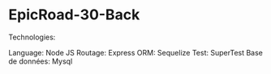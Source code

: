 # EpicRoad-30-Back

Technologies:

Language: Node JS
Routage: Express
ORM: Sequelize
Test: SuperTest
Base de données: Mysql
